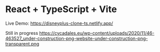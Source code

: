 # React + TypeScript + Vite

Live Demo: https://disneyplus-clone-ts.netlify.app/

Still in progress https://cycadales.eu/wp-content/uploads/2020/11/46-463527_under-construction-png-website-under-construction-png-transparent.png
